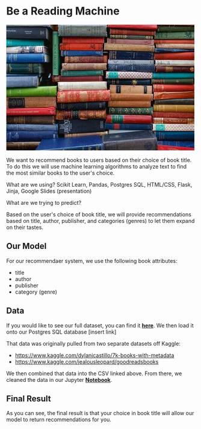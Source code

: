 # Be a Reading Machine

![book stacks](https://raw.githubusercontent.com/AllCAPs788/butler-project3-groupE/master/assets/images/book_stacks_1.jpg)

We want to recommend books to users based on their choice of book title. To do this we will use machine learning algorithms to analyze text to find the most similar books to the user's choice. 

What are we using? Scikit Learn, Pandas, Postgres SQL, HTML/CSS, Flask, Jinja, Google Slides (presentation)

What are we trying to predict? 

Based on the user's choice of book title, we will provide recommendations based on title, author, publisher, and categories (genres) to let them expand on their tastes. 

## Our Model

For our recommendaer system, we use the following book attributes:
* title
* author
* publisher
* category (genre)

## Data

If you would like to see our full dataset, you can find it [**here**](../Data/cleaned_books.csv). We then load it onto our Postgres SQL database [insert link]

That data was originally pulled from two separate datasets off Kaggle:
* https://www.kaggle.com/dylanjcastillo/7k-books-with-metadata 
* https://www.kaggle.com/jealousleopard/goodreadsbooks 

We then combined that data into the CSV linked above. From there, we cleaned the data in our Jupyter [**Notebook**](https://github.com/AllCAPs788/butler-project3-groupE/blob/master/Data/data_cleaning.ipynb). 


## Final Result

As you can see, the final result is that your choice in book title will allow our model to return recommendations for you. 






